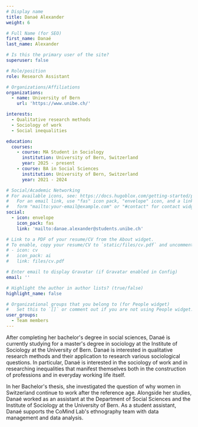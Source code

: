 ```yaml
---
# Display name
title: Danaé Alexander
weight: 6

# Full Name (for SEO)
first_name: Danaé 
last_name: Alexander

# Is this the primary user of the site?
superuser: false

# Role/position
role: Research Assistant

# Organizations/Affiliations
organizations:
  - name: University of Bern
    url: 'https://www.unibe.ch/'

interests:
  - Qualitative research methods
  - Sociology of work
  - Social inequalities

education:
  courses:
    - course: MA Student in Sociology
      institution: University of Bern, Switzerland
      year: 2025 - present
    - course: BA in Social Sciences
      institution: University of Bern, Switzerland
      year: 2021 - 2024

# Social/Academic Networking
# For available icons, see: https://docs.hugoblox.com/getting-started/page-builder/#icons
#   For an email link, use "fas" icon pack, "envelope" icon, and a link in the
#   form "mailto:your-email@example.com" or "#contact" for contact widget.
social:
  - icon: envelope
    icon_pack: fas
    link: 'mailto:danae.alexander@students.unibe.ch'

# Link to a PDF of your resume/CV from the About widget.
# To enable, copy your resume/CV to `static/files/cv.pdf` and uncomment the lines below.
# - icon: cv
#   icon_pack: ai
#   link: files/cv.pdf

# Enter email to display Gravatar (if Gravatar enabled in Config)
email: ''

# Highlight the author in author lists? (true/false)
highlight_name: false

# Organizational groups that you belong to (for People widget)
#   Set this to `[]` or comment out if you are not using People widget.
user_groups:
  - Team members
---
```

After completing her bachelor's degree in social sciences, Danaé is currently studying for a master's degree in sociology at the Institute of Sociology at the University of Bern. Danaé is interested in qualitative research methods and their application to research various sociological questions. In particular, Danaé is interested in the sociology of work and in researching inequalities that manifest themselves both in the construction of professions and in everyday working life itself. 

In her Bachelor's thesis, she investigated the question of why women in Switzerland continue to work after the reference age. Alongside her studies, Danaé worked as an assistant at the Department of Social Sciences and the Institute of Sociology at the University of Bern. As a student assistant, Danaé supports the CoMind Lab's ethnography team with data management and data analysis.

